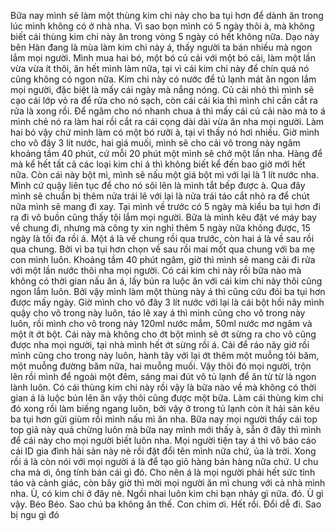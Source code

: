 Bữa nay mình sẽ làm một thùng kim chi này cho ba tụi hơn để dành ăn trong lúc mình không có ở nhà nha. Vì sao bọn mình có 5 ngày thôi à, mà không biết cái thùng kim chi này ăn trong vòng 5 ngày có hết không nữa. Dạo này bên Hàn đang là mùa làm kim chi này á, thấy người ta bán nhiều mà ngon lắm mọi người. Mình mua hai bó, một bó củ cải với một bó cải, làm một lần vừa vừa ít thôi, ăn hết mình làm nữa, tại vì cái kim chi này để chín quá nó cũng không có ngon nữa. Kim chi này có nước để tủ lạnh mát ăn ngon lắm mọi người, đặc biệt là mấy cái ngày mà nắng nóng. Củ cải nhỏ thì mình sẽ cạo cái lớp vỏ ra để rửa cho nó sạch, còn cái cải kia thì mình chỉ cần cắt ra rửa là xong rồi. Để ngâm cho nó nhanh chua á thì mấy cái củ cải nào mà to á mình chẻ nó ra làm hai rồi cắt ra cái cọng dài dài vừa ăn nha mọi người. Làm hai bó vậy chứ mình làm có một bó rưỡi à, tại vì thấy nó hơi nhiều. Giờ mình cho vô đây 3 lít nước, hai giá muối, mình sẽ cho cải vô trong này ngâm khoảng tầm 40 phút, cứ mỗi 20 phút một mình sẽ chở một lần nha. Hàng để mà kể hết tất cả các loại kim chi á thì không biết kể đến bao giờ mới hết nữa. Còn cái này bột mì, mình sẽ nấu một giá bột mì với lại là 1 lít nước nha. Mình cứ quậy liên tục để cho nó sôi lên là mình tắt bếp được à. Qua đây mình sẽ chuẩn bị thêm nửa trái lê với lại là nửa trái táo cắt nhỏ ra để chút nữa mình sẽ mang đi xay. Tại mình về trước có 5 ngày mà kiểu ba tụi hơn đi ra đi vô buồn cũng thấy tội lắm mọi người. Bữa là mình kêu đặt vé máy bay về chung đi, nhưng mà công ty xin nghỉ thêm 5 ngày nữa không được, 15 ngày là tối đa rồi á. Một á là về chung rồi qua trước, còn hai á là về sau rồi qua chung. Bởi vì ba tụi hơn chọn về sau rồi mai mốt qua chung với ba mẹ con mình luôn. Khoảng tầm 40 phút ngâm, giờ thì mình sẽ mang cải đi rửa với một lần nước thôi nha mọi người. Có cái kim chi này rồi bữa nào mà không có thời gian nấu ăn á, lấy bún ra luộc ăn với cái kim chi này thôi cũng ngon lắm luôn. Bởi vậy mình làm một thùng này á thì cũng cứu đói ba tụi hơn được mấy ngày. Giờ mình cho vô đây 3 lít nước với lại là cái bột hồi nãy mình quậy cho vô trong này luôn, táo lê xay á thì mình cũng cho vô trong này luôn, rồi mình cho vô trong này 120ml nước mắm, 50ml nước mơ ngâm và một ít ớt bột. Cái này mà không cho ớt bột mình sẽ ớt sừng ra cho vô cũng được nha mọi người, tại nhà mình hết ớt sừng rồi á. Cải để ráo nãy giờ rồi mình cũng cho trong này luôn, hành tây với lại ớt thêm một muỗng tỏi băm, một muỗng đường băm nữa, hai muỗng muối. Vậy thôi đó mọi người, trộn lên rồi mình để ngoài một đêm, sáng mai đút vô tủ lạnh để ăn từ từ là ngon lành luôn. Có cái thùng kim chi này rồi vậy là bữa nào về mà không có thời gian á là luộc bún lên ăn vậy thôi cũng được một bữa. Làm cái thùng kim chi đó xong rồi làm biếng ngang luôn, bởi vậy ở trong tủ lạnh còn ít hải sản kêu ba tụi hơn gửi giùm rồi mình nấu mì ăn nha. Bữa nay mọi người thấy cái top top giả này quá chừng luôn mà bữa nay mình mới thấy à, sẵn ở đây thì mình để cái này cho mọi người biết luôn nha. Mọi người tiện tay á thì vô báo cáo cái ID gia đình hải sản này nè rồi đặt đổi tên mình nữa chứ, ủa là trời. Xong rồi á là còn nói với mọi người á là để tạo giỏ hàng bán hàng nữa chứ. U chu cha mà ơi, ông tính bán cái gì đó. Cho nên á là mọi người phải hết sức tỉnh táo và cảnh giác, còn bây giờ thì mời mọi người ăn mì chung với cả nhà mình nha. Ù, có kim chi ở đây nè. Ngồi nhai luôn kim chi bạn nhảy gì nữa. đó. Ù gì vậy. Béo Béo. Sao chú ba không ăn thế. Con chim ơi. Hết rồi. Đổi dễ đi. Sao bị ngu gì đó
